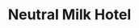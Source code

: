 ---
title: "Neutral Milk Hotel"
summary: "American indie rock band formed in 1989 in Ruston, Louisiana."
image: "neutral-milk-hotel.jpg"
---
